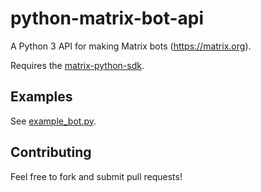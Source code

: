 python-matrix-bot-api
=====================
A Python 3 API for making Matrix bots (https://matrix.org).

Requires the [matrix-python-sdk](https://github.com/matrix-org/matrix-python-sdk).


Examples
--------
See [example_bot.py](https://github.com/shawnanastasio/python-matrix-bot-api/blob/master/example_bot.py).


Contributing
------------
Feel free to fork and submit pull requests!
